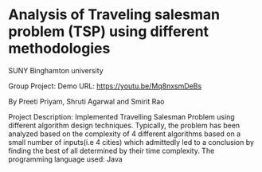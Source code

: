# Analysis of Traveling salesman problem (TSP) using different methodologies

SUNY Binghamton university

Group Project:
Demo URL: https://youtu.be/Mq8nxsmDeBs

By Preeti Priyam, Shruti Agarwal and Smirit Rao

Project Description: 
Implemented Travelling Salesman Problem using different algorithm design techniques. Typically, the problem has been analyzed based on the complexity of 4 different algorithms based on a small number of inputs(i.e 4 cities) which admittedly led to a conclusion by finding the best of all determined by their time complexity.
The programming language used: Java
